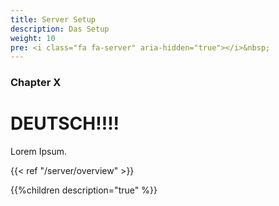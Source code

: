 ```yaml
---
title: Server Setup
description: Das Setup
weight: 10
pre: <i class="fa fa-server" aria-hidden="true"></i>&nbsp;
---
```


### Chapter X

# DEUTSCH!!!! 

Lorem Ipsum.

{{< ref "/server/overview" >}}

{{%children description="true" %}}
